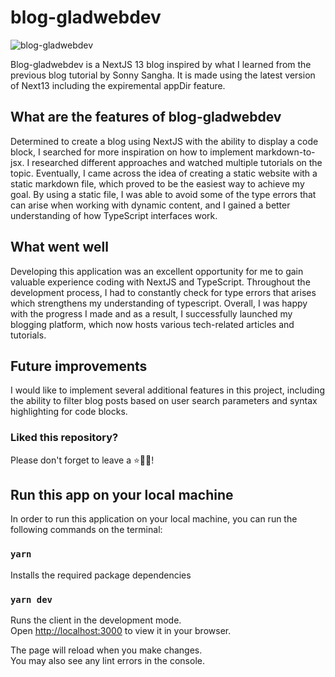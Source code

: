 # blog-gladwebdev

![blog-gladwebdev](https://i.ibb.co/nsdxGJD/blog-gladwebdev.png)

Blog-gladwebdev is a NextJS 13 blog inspired by what I learned from the previous blog tutorial by Sonny Sangha. It is made using the latest version of Next13 including the expiremental appDir feature.

## What are the features of blog-gladwebdev

Determined to create a blog using NextJS with the ability to display a code block, I searched for more inspiration on how to implement markdown-to-jsx. I researched different approaches and watched multiple tutorials on the topic. Eventually, I came across the idea of creating a static website with a static markdown file, which proved to be the easiest way to achieve my goal. By using a static file, I was able to avoid some of the type errors that can arise when working with dynamic content, and I gained a better understanding of how TypeScript interfaces work.

## What went well

Developing this application was an excellent opportunity for me to gain valuable experience coding with NextJS and TypeScript. Throughout the development process, I had to constantly check for type errors that arises which strengthens my understanding of typescript. Overall, I was happy with the progress I made and as a result, I successfully launched my blogging platform, which now hosts various tech-related articles and tutorials.

## Future improvements

I would like to implement several additional features in this project, including the ability to filter blog posts based on user search parameters and syntax highlighting for code blocks.

### Liked this repository?

Please don't forget to leave a ⭐🙏🏻!

## Run this app on your local machine

In order to run this application on your local machine, you can run the following commands on the terminal:

### `yarn`

Installs the required package dependencies

### `yarn dev`

Runs the client in the development mode.\
Open [http://localhost:3000](http://localhost:3000) to view it in your browser.

The page will reload when you make changes.\
You may also see any lint errors in the console.
